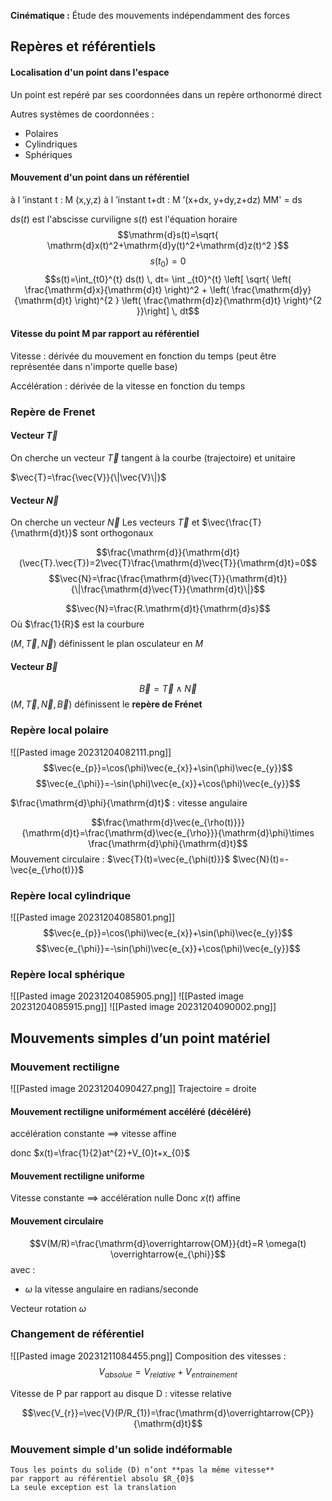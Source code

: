 **Cinématique :** Étude des mouvements indépendamment des forces

## Repères et référentiels
#### Localisation d'un point dans l'espace

Un point est repéré par ses coordonnées dans un repère orthonormé direct

Autres systèmes de coordonnées :
* Polaires
* Cylindriques
* Sphériques

#### Mouvement d'un point dans un référentiel

à l ’instant t : M (x,y,z)
à l ’instant t+dt : M ’(x+dx, y+dy,z+dz)
MM' = ds

$\mathrm{d}s(t)$ est l'abscisse curviligne
$s(t)$ est l'équation horaire
$$\mathrm{d}s(t)=\sqrt{ \mathrm{d}x(t)^2+\mathrm{d}y(t)^2+\mathrm{d}z(t)^2 }$$
$$s(t_{0})=0$$
$$s(t)=\int_{t0}^{t} ds(t) \, dt= \int _{t0}^{t} \left[ \sqrt{ \left( \frac{\mathrm{d}x}{\mathrm{d}t} \right)^2 +  \left( \frac{\mathrm{d}y}{\mathrm{d}t} \right)^{2 } \left( \frac{\mathrm{d}z}{\mathrm{d}t} \right)^{2 }}\right] \, dt$$

#### Vitesse du point M par rapport au référentiel

Vitesse : dérivée du mouvement en fonction du temps (peut être représentée dans n'importe quelle base)

Accélération : dérivée de la vitesse en fonction du temps

### Repère de Frenet

#### Vecteur $\vec{T}$

On cherche un vecteur $\vec{T}$ tangent à la courbe (trajectoire) et unitaire

$\vec{T}=\frac{\vec{V}}{\|\vec{V}\|}$
#### Vecteur $\vec{N}$

On cherche un vecteur $\vec{N}$ 
Les vecteurs $\vec{T}$ et $\vec{\frac{T}{\mathrm{d}t}}$ sont orthogonaux

$$\frac{\mathrm{d}}{\mathrm{d}t}(\vec{T}.\vec{T})=2\vec{T}\frac{\mathrm{d}\vec{T}}{\mathrm{d}t}=0$$
$$\vec{N}=\frac{\frac{\mathrm{d}\vec{T}}{\mathrm{d}t}}{\|\frac{\mathrm{d}\vec{T}}{\mathrm{d}t}\|}$$

$$\vec{N}=\frac{R.\mathrm{d}t}{\mathrm{d}s}$$
Où $\frac{1}{R}$ est la courbure

$(M,\vec{T},\vec{N})$ définissent le plan osculateur en $M$

#### Vecteur $\vec{B}$
$$\vec{B}=\vec{T}\wedge\vec{N}$$
$(M,\vec{T},\vec{N},\vec{B})$ définissent le **repère de Frénet**

### Repère local polaire

![[Pasted image 20231204082111.png]]
$$\vec{e_{p}}=\cos(\phi)\vec{e_{x}}+\sin(\phi)\vec{e_{y}}$$
$$\vec{e_{\phi}}=-\sin(\phi)\vec{e_{x}}+\cos(\phi)\vec{e_{y}}$$

$\frac{\mathrm{d}\phi}{\mathrm{d}t}$ : vitesse angulaire

$$\frac{\mathrm{d}\vec{e_{\rho(t)}}}{\mathrm{d}t}=\frac{\mathrm{d}\vec{e_{\rho}}}{\mathrm{d}\phi}\times \frac{\mathrm{d}\phi}{\mathrm{d}t}$$
Mouvement circulaire : 
$\vec{T}(t)=\vec{e_{\phi(t)}}$
$\vec{N}(t)=-\vec{e_{\rho(t)}}$

### Repère local cylindrique
![[Pasted image 20231204085801.png]]
$$\vec{e_{p}}=\cos(\phi)\vec{e_{x}}+\sin(\phi)\vec{e_{y}}$$
$$\vec{e_{\phi}}=-\sin(\phi)\vec{e_{x}}+\cos(\phi)\vec{e_{y}}$$


### Repère local sphérique
![[Pasted image 20231204085905.png]]
![[Pasted image 20231204085915.png]]
![[Pasted image 20231204090002.png]]

## Mouvements simples d’un point matériel

### Mouvement rectiligne
![[Pasted image 20231204090427.png]]
Trajectoire = droite
#### Mouvement rectiligne uniformément accéléré (décéléré)
accélération constante $\implies$ vitesse affine

donc $x(t)=\frac{1}{2}at^{2}+V_{0}t+x_{0}$

#### Mouvement rectiligne uniforme
Vitesse constante $\implies$ accélération nulle
Donc $x(t)$ affine

#### Mouvement circulaire

$$V(M/R)=\frac{\mathrm{d}\overrightarrow{OM}}{dt}=R \omega(t) \overrightarrow{e_{\phi}}$$
avec : 
* $\omega$ la vitesse angulaire en radians/seconde

Vecteur rotation $\omega$

### Changement de référentiel
![[Pasted image 20231211084455.png]]
Composition des vitesses : 
$$V_{absolue}=V_{relative}+V_{entrainement}$$

Vitesse de P par rapport au disque D : vitesse relative

$$\vec{V_{r}}=\vec{V}(P/R_{1})=\frac{\mathrm{d}\overrightarrow{CP}}{\mathrm{d}t}$$
### Mouvement simple d'un solide indéformable

```ad-info
Tous les points du solide (D) n’ont **pas la même vitesse**
par rapport au référentiel absolu $R_{0}$
La seule exception est la translation
```
